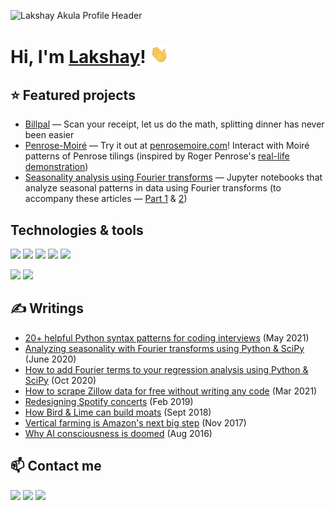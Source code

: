 ![Lakshay Akula Profile Header](https://user-images.githubusercontent.com/12615164/119376177-aa61a700-bc89-11eb-9792-64701bd8c86a.gif)

# Hi, I'm [Lakshay](https://myinitialsare.la/)! <img src="https://raw.githubusercontent.com/Kommandat/Kommandat/master/wave.gif" width="30px">

## ⭐ Featured projects 
- [Billpal](https://www.billpal.app) — Scan your receipt, let us do the math, splitting dinner has never been easier
- [Penrose-Moiré](https://github.com/Kommandat/penrose-moire) — Try it out at [penrosemoire.com](https://www.penrosemoire.com/)! Interact with Moiré patterns of Penrose tilings (inspired by Roger Penrose's [real-life demonstration](https://youtu.be/cvWF_Q5-Kt8))
- [Seasonality analysis using Fourier transforms](https://github.com/Kommandat/seasonality-fourier-analysis) — Jupyter notebooks that analyze seasonal patterns in data using Fourier transforms (to accompany these articles — [Part 1](https://towardsdatascience.com/how-to-add-fourier-terms-to-your-regression-seasonality-analysis-using-python-scipy-99a94d3ae51) & [2](https://towardsdatascience.com/analyzing-seasonality-with-fourier-transforms-using-python-scipy-bb46945a23d3)) 

## Technologies & tools
![](https://img.shields.io/badge/Code-Python-informational?style=flat&logo=python&logoColor=white&color=2bbc8a)
![](https://img.shields.io/badge/Code-Javascript-informational?style=flat&logo=javascript&logoColor=white&color=2bbc8a)
![](https://img.shields.io/badge/Code-React-informational?style=flat&logo=react&logoColor=white&color=2bbc8a)
![](https://img.shields.io/badge/Code-Ruby-informational?style=flat&logo=ruby&logoColor=white&color=2bbc8a)
![](https://img.shields.io/badge/Code-GraphQL-informational?style=flat&logo=graphql&logoColor=white&color=2bbc8a)

![](https://img.shields.io/badge/Tools-PostgreSQL-informational?style=flat&logo=postgresql&logoColor=white&color=2bbc8a)
![](https://img.shields.io/badge/Tools-Snowflake-informational?style=flat&logo=snowflake&logoColor=white&color=2bbc8a)

## ✍️ Writings
- [20+ helpful Python syntax patterns for coding interviews](https://towardsdatascience.com/19-helpful-python-syntax-patterns-for-coding-interviews-3704c15b758f) (May 2021)
- [Analyzing seasonality with Fourier transforms using Python & SciPy](https://towardsdatascience.com/how-to-add-fourier-terms-to-your-regression-seasonality-analysis-using-python-scipy-99a94d3ae51) (June 2020)
- [How to add Fourier terms to your regression analysis using Python & SciPy](https://towardsdatascience.com/analyzing-seasonality-with-fourier-transforms-using-python-scipy-bb46945a23d3) (Oct 2020)
- [How to scrape Zillow data for free without writing any code](https://medium.com/fortune-for-future/how-to-scrape-zillow-data-for-free-without-writing-any-code-be2ac698e604) (Mar 2021)
- [Redesigning Spotify concerts](https://medium.com/swlh/redesigning-spotify-concerts-c6fc66774379) (Feb 2019)
- [How Bird & Lime can build moats](https://blog.usejournal.com/how-bird-lime-can-build-moats-17438816abbf) (Sept 2018)
- [Vertical farming is Amazon's next big step](https://blog.usejournal.com/vertical-farming-is-amazons-next-bold-step-d3cc9b3292d1) (Nov 2017)
- [Why AI consciousness is doomed](https://medium.com/@lakshayakula/why-ai-consciousness-is-doomed-4e1fec659b38) (Aug 2016)

## 📫  Contact me

[<img href="https://www.linkedin.com/in/lakula/" src="https://img.shields.io/badge/LinkedIn-0077B5?style=for-the-badge&logo=linkedin&logoColor=white">](https://www.linkedin.com/in/lakula/)
[<img src="https://img.shields.io/badge/Medium-12100E?style=for-the-badge&logo=medium&logoColor=white">](https://medium.com/@lakshayakula)
[<img src="https://img.shields.io/badge/Twitter-0077B5?style=for-the-badge&logo=twitter&logoColor=white">](https://twitter.com/lakshay_acoola)

<!--
**Kommandat/Kommandat** is a ✨ _special_ ✨ repository because its `README.md` (this file) appears on your GitHub profile.

Here are some ideas to get you started:

- 🔭 I’m currently working on ...
- 🌱 I’m currently learning ...
- 👯 I’m looking to collaborate on ...
- 🤔 I’m looking for help with ...
- 💬 Ask me about ...
- 📫 How to reach me: ...
- 😄 Pronouns: ...
- ⚡ Fun fact: ...
-->
